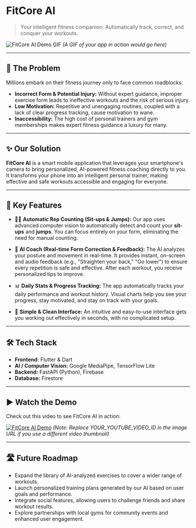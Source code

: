 # FitCore AI

> Your intelligent fitness companion. Automatically track, correct, and conquer your workouts.

![FitCore AI Demo GIF](https://i.imgur.com/your_demo_link.gif)
*(A GIF of your app in action would go here)*

---

## 🎯 The Problem

Millions embark on their fitness journey only to face common roadblocks:
* **Incorrect Form & Potential Injury:** Without expert guidance, improper exercise form leads to ineffective workouts and the risk of serious injury.
* **Low Motivation:** Repetitive and unengaging routines, coupled with a lack of clear progress tracking, cause motivation to wane.
* **Inaccessibility:** The high cost of personal trainers and gym memberships makes expert fitness guidance a luxury for many.

---

## ✨ Our Solution

**FitCore AI** is a smart mobile application that leverages your smartphone's camera to bring personalized, AI-powered fitness coaching directly to you. It transforms your phone into an intelligent personal trainer, making effective and safe workouts accessible and engaging for everyone.

---

## 🚀 Key Features

* 🤸‍♂️ **Automatic Rep Counting (Sit-ups & Jumps):**
    Our app uses advanced computer vision to automatically detect and count your **sit-ups** and **jumps**. You can focus entirely on your form, eliminating the need for manual counting.

* 🤖 **AI Coach (Real-time Form Correction & Feedback):**
    The AI analyzes your posture and movement in real-time. It provides instant, on-screen and audio feedback (e.g., "Straighten your back," "Go lower") to ensure every repetition is safe and effective. After each workout, you receive personalized tips to improve.

* 📊 **Daily Stats & Progress Tracking:**
    The app automatically tracks your daily performance and workout history. Visual charts help you see your progress, stay motivated, and stay on track with your goals.

* 🎯 **Simple & Clean Interface:**
    An intuitive and easy-to-use interface gets you working out effectively in seconds, with no complicated setup.

---

## 🛠️ Tech Stack

* **Frontend:** Flutter & Dart
* **AI / Computer Vision:** Google MediaPipe, TensorFlow Lite
* **Backend:** FastAPI (Python), Firebase
* **Database:** Firestore

---

## ▶️ Watch the Demo

Check out this video to see FitCore AI in action:

[![FitCore AI Demo](https://img.youtube.com/vi/whLpmXFvS6I/0.jpg)](https://youtube.com/shorts/whLpmXFvS6I?si=KYJY5prh2_m2gIMm)
*(Note: Replace YOUR_YOUTUBE_VIDEO_ID in the image URL if you use a different video thumbnail)*

---

## 🛣️ Future Roadmap

* Expand the library of AI-analyzed exercises to cover a wider range of workouts.
* Launch personalized training plans generated by our AI based on user goals and performance.
* Integrate social features, allowing users to challenge friends and share workout results.
* Explore partnerships with local gyms for community events and enhanced user engagement.

